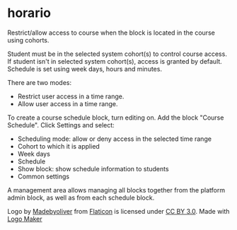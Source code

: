 # horario

Restrict/allow access to course when the block is located in the course using cohorts.

Student must be in the selected system cohort(s) to control course access. If student isn't in selected system cohort(s), access is granted by default. Schedule is set using week days, hours and minutes.

There are two modes:

* Restrict user access in a time range.
* Allow user access in a time range.

To create a course schedule block, turn editing on. Add the block "Course Schedule". Click Settings and select:

* Scheduling mode: allow or deny access in the selected time range
* Cohort to which it is applied
* Week days
* Schedule
* Show block: show schedule information to students
* Common settings

A management area allows managing all blocks together from the platform admin block, as well as from each schedule block.

Logo by <a href="http://www.flaticon.com/authors/madebyoliver">Madebyoliver</a> from <a href="http://www.flaticon.com/">Flaticon</a> is licensed under <a href="http://creativecommons.org/licenses/by/3.0/" title="Creative Commons BY 3.0">CC BY 3.0</a>. Made with <a href="http://logomakr.com" title="Logo Maker">Logo Maker</a>